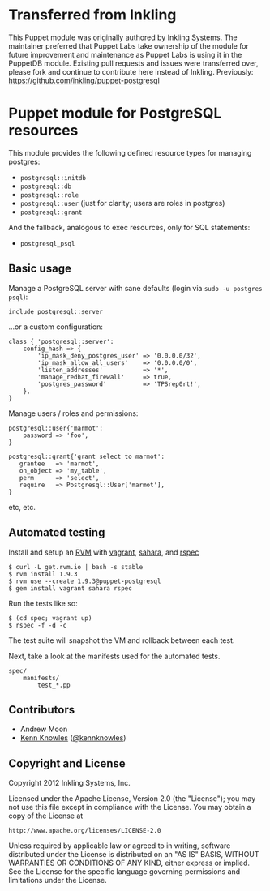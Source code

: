 Transferred from Inkling
========================

This Puppet module was originally authored by Inkling Systems. The maintainer preferred
that Puppet Labs take ownership of the module for future improvement and maintenance as
Puppet Labs is using it in the PuppetDB module. Existing pull requests and issues were
transferred over, please fork and continue to contribute here instead of Inkling.
Previously: https://github.com/inkling/puppet-postgresql 

Puppet module for PostgreSQL resources
======================================

This module provides the following defined resource types for managing postgres:

 * `postgresql::initdb`
 * `postgresql::db`
 * `postgresql::role`
 * `postgresql::user` (just for clarity; users are roles in postgres)
 * `postgresql::grant`

And the fallback, analogous to exec resources, only for SQL statements:

 * `postgresql_psql`

Basic usage
-----------

Manage a PostgreSQL server with sane defaults (login via `sudo -u postgres psql`):

```Puppet
include postgresql::server
```

...or a custom configuration:

```Puppet
class { 'postgresql::server':
    config_hash => {
        'ip_mask_deny_postgres_user' => '0.0.0.0/32',
        'ip_mask_allow_all_users'    => '0.0.0.0/0',
        'listen_addresses'           => '*',
        'manage_redhat_firewall'     => true,
        'postgres_password'          => 'TPSrep0rt!',
    },
}
```

Manage users / roles and permissions:

```Puppet
postgresql::user{'marmot':
    password => 'foo',
}

postgresql::grant{'grant select to marmot':
   grantee   => 'marmot',
   on_object => 'my_table',
   perm      => 'select',
   require   => Postgresql::User['marmot'],
}
```

etc, etc.


Automated testing
-----------------

Install and setup an [RVM](http://beginrescueend.com/) with 
[vagrant](http://vagrantup.com/), 
[sahara](https://github.com/jedi4ever/sahara), and 
[rspec](http://rspec.info/)

    $ curl -L get.rvm.io | bash -s stable
    $ rvm install 1.9.3
    $ rvm use --create 1.9.3@puppet-postgresql
    $ gem install vagrant sahara rspec

Run the tests like so:

    $ (cd spec; vagrant up)
    $ rspec -f -d -c

The test suite will snapshot the VM and rollback between each test.

Next, take a look at the manifests used for the automated tests.

    spec/
        manifests/
            test_*.pp


Contributors
------------

 * Andrew Moon
 * [Kenn Knowles](https://github.com/kennknowles) ([@kennknowles](https://twitter.com/KennKnowles))


Copyright and License
---------------------

Copyright 2012 Inkling Systems, Inc.

Licensed under the Apache License, Version 2.0 (the "License");
you may not use this file except in compliance with the License.
You may obtain a copy of the License at

    http://www.apache.org/licenses/LICENSE-2.0

Unless required by applicable law or agreed to in writing, software
distributed under the License is distributed on an "AS IS" BASIS,
WITHOUT WARRANTIES OR CONDITIONS OF ANY KIND, either express or implied.
See the License for the specific language governing permissions and
limitations under the License.
